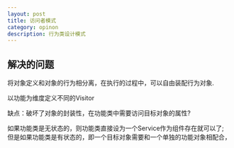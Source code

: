 ```yaml
---
layout: post
title: 访问者模式
category: opinon
description: 行为类设计模式
---
```


## 解决的问题

将对象定义和对象的行为相分离，在执行的过程中，可以自由装配行为对象.

以功能为维度定义不同的Visitor

缺点：破坏了对象的封装性，在功能类中需要访问目标对象的属性?

如果功能类是无状态的，则功能类直接设为一个Service作为组件存在就可以了; 但是如果功能类是有状态的，即一个目标对象需要和一个单独的功能对象相配合，


